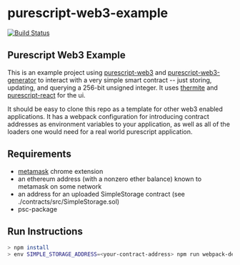 # purescript-web3-example

[![Build Status](https://travis-ci.org/f-o-a-m/purescript-web3-example.svg?branch=travis)](https://travis-ci.org/f-o-a-m/purescript-web3-example)

## Purescript Web3 Example
This is an example project using [purescript-web3](https://github.com/f-o-a-m/purescript-web3) and [purescript-web3-generator](https://github.com/f-o-a-m/purescript-web3-generator) to interact with a very simple smart
contract -- just storing, updating, and querying a 256-bit unsigned integer. It uses [thermite](https://github.com/paf31/purescript-thermite)
and [purescript-react](https://github.com/purescript-contrib/purescript-react) for the ui.

It should be easy to clone this repo as a template for other web3 enabled applications. It has a webpack configuration for introducing contract addresses as environment
variables to your application, as well as all of the loaders one would need for a real world purescript application.

## Requirements
- [metamask](https://chrome.google.com/webstore/detail/metamask/nkbihfbeogaeaoehlefnkodbefgpgknn) chrome extension
- an ethereum address (with a nonzero ether balance) known to metamask on some network
- an address for an uploaded SimpleStorage contract (see ./contracts/src/SimpleStorage.sol)
- psc-package


## Run Instructions
```bash
> npm install
> env SIMPLE_STORAGE_ADDRESS=<your-contract-address> npm run webpack-dev-server
```
